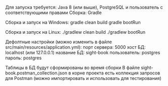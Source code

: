 Для запуска требуется: Java 8 (или выше), PostgreSQL и пользователь с соответствующими правами
Сборка: Gradle

Сборка и запуск на Windows:
gradle clean build
gradle bootRun

Сборка и запуск на Linux:
./gradlew clean build
./gradlew bootRun

Дефолтные настройки (можно изменить в файле src/main/resources/application.yml):
порт сервера: 5000
хост БД:      localhost (или 127.0.0.1)
название БД:  sight-book
пользователь: postgres
пароль:       postgres 

Таблицы в БД будут сформированы во время сборки
В файле sight-book.postman_collection.json в корне проекта есть коллекция запросов для Postman
(можно импортировать и использовать для тестирования)